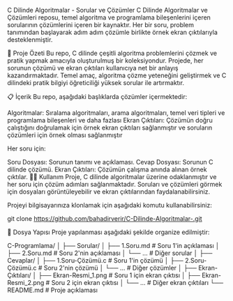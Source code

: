 C Dilinde Algoritmalar - Sorular ve Çözümler
C Dilinde Algoritmalar ve Çözümleri reposu, temel algoritma ve programlama bileşenlerini içeren sorularının çözümlerini içeren bir kaynaktır. Her bir soru, problem tanımından başlayarak adım adım çözümle birlikte örnek ekran çıktılarıyla desteklenmiştir.

🚀 Proje Özeti
Bu repo, C dilinde çeşitli algoritma problemlerini çözmek ve pratik yapmak amacıyla oluşturulmuş bir koleksiyondur. Projede, her sorunun çözümü ve ekran çıktıları kullanıcıya net bir anlayış kazandırmaktadır. Temel amaç, algoritma çözme yeteneğini geliştirmek ve C dilindeki pratik bilgiyi öğreticiliği yüksek sorular ile artırmaktır.

📋 İçerik
Bu repo, aşağıdaki başlıklarda çözümler içermektedir:

Algoritmalar: Sıralama algoritmaları, arama algoritmaları, temel veri tipleri ve programlama bileşenleri ve daha fazlası
Ekran Çıktıları: Çözümün doğru çalıştığını doğrulamak için örnek ekran çıktıları sağlanmıştır ve soruların çözümleri için örnek olması sağlanmıştır

Her soru için:

Soru Dosyası: Sorunun tanımı ve açıklaması.
Cevap Dosyası: Sorunun C dilinde çözümü.
Ekran Çıktıları: Çözümün çalışma anında alınan örnek çıktılar.
🧑‍💻 Kullanım
Proje, C dilinde algoritmalar üzerine odaklanmıştır ve her soru için çözüm adımları sağlanmaktadır. Soruları ve çözümleri görmek için dosyaları görüntüleyebilir ve ekran çıktılarından faydalanabilirsiniz.

Projeyi bilgisayarınıza klonlamak için aşağıdaki komutu kullanabilirsiniz:

git clone https://github.com/bahadirverir/C-Dilinde-Algoritmalar-.git

📂 Dosya Yapısı
Proje yapılanması aşağıdaki şekilde organize edilmiştir:

C-Programlama/
│
├── Sorular/
│   ├── 1.Soru.md               # Soru 1'in açıklaması
│   ├── 2.Soru.md               # Soru 2'nin açıklaması
│   └── ...                     # Diğer sorular
│
├── Cevaplar/
│   ├── 1.Soru-Çözümü.c         # Soru 1'in çözümü
│   ├── 2.Soru-Çözümü.c         # Soru 2'nin çözümü
│   └── ...                     # Diğer çözümler
│
├── Ekran-Çıktıları/
│   ├── Ekran-Resmi_1.png       # Soru 1 için ekran çıktısı
│   ├── Ekran-Resmi_2.png       # Soru 2 için ekran çıktısı
│   └── ...                     # Diğer ekran çıktıları
└── README.md                   # Proje açıklaması
